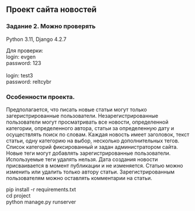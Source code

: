 <h2>Проект сайта новостей</h2>
<h3>Задание 2. Можно проверять</h3>
<p>Python 3.11, Django 4.2.7</p>
<p>
Для проверки:<br>
login: evgen<br>
password: 123<br><br>
login: test3<br>
password: reltcybr
</p>
<h3>Особенности проекта.</h3>
<p>
Предполагается, что писать новые статьи могут только загеристрированные пользователи.
Незарегистрированные пользователи могут просматривать все новости, определенной категории, определенного автора, статьи за определенную дату и осуществлять поиск по словам.
Каждая новость имеет заголовок, текст статьи, одну категорию на выбор, несколько дополнительных тегов.
Список категорий фиксированный и задан администратором сайта.
Новые теги могут добавлять зарегистрированные пользователи. Используемые теги удалять нельзя.
Дата создания новости присваивается в момент публикации и не изменяется.
Статью можно изменить или удалить только автору статьи.
Зарегистрированным пользователям можно оставлять комментарии на статьи.
</p>
<p>
pip install -r requirements.txt<br>
cd project<br>
python manage.py runserver
</p>
